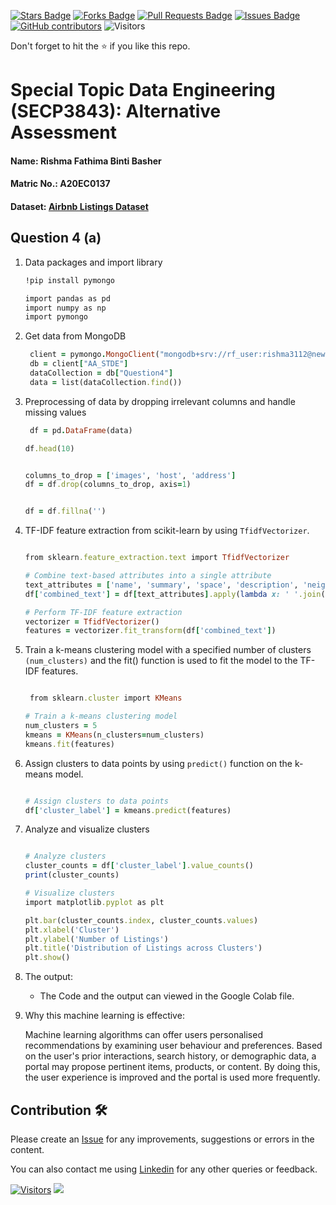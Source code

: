 <a href="https://github.com/drshahizan/SECP3843/stargazers"><img src="https://img.shields.io/github/stars/drshahizan/SECP3843" alt="Stars Badge"/></a>
<a href="https://github.com/drshahizan/SECP3843/network/members"><img src="https://img.shields.io/github/forks/drshahizan/SECP3843" alt="Forks Badge"/></a>
<a href="https://github.com/drshahizan/SECP3843/pulls"><img src="https://img.shields.io/github/issues-pr/drshahizan/SECP3843" alt="Pull Requests Badge"/></a>
<a href="https://github.com/drshahizan/SECP3843/issues"><img src="https://img.shields.io/github/issues/drshahizan/SECP3843" alt="Issues Badge"/></a>
<a href="https://github.com/drshahizan/SECP3843/graphs/contributors"><img alt="GitHub contributors" src="https://img.shields.io/github/contributors/drshahizan/SECP3843?color=2b9348"></a>
![Visitors](https://api.visitorbadge.io/api/visitors?path=https%3A%2F%2Fgithub.com%2Fdrshahizan%2FSECP3843&labelColor=%23d9e3f0&countColor=%23697689&style=flat)


Don't forget to hit the :star: if you like this repo.

# Special Topic Data Engineering (SECP3843): Alternative Assessment

#### Name: Rishma Fathima Binti Basher
#### Matric No.: A20EC0137
#### Dataset: [Airbnb Listings Dataset](https://github.com/drshahizan/dataset/tree/c8e9f4a7cbdb0c1b78ca2c73915ff56ceeb50e70/mongodb/05-airbnb)

## Question 4 (a)
  1. Data packages and import library
      ```ruby
      !pip install pymongo

      import pandas as pd
      import numpy as np
      import pymongo
      ```
     
  3. Get data from MongoDB
     ```ruby
      client = pymongo.MongoClient("mongodb+srv://rf_user:rishma3112@newcluster.vekvrpq.mongodb.net/test")
      db = client["AA_STDE"]
      dataCollection = db["Question4"]
      data = list(dataCollection.find())
      ```

     
  5. Preprocessing of data by dropping irrelevant columns and handle missing values
     ```ruby
      df = pd.DataFrame(data)

      ```
     ```ruby
     df.head(10)

      ```
     ```ruby

     columns_to_drop = ['images', 'host', 'address']
     df = df.drop(columns_to_drop, axis=1)

      ```
     ```ruby

     df = df.fillna('') 
      ```

  7. TF-IDF feature extraction from scikit-learn by using ``TfidfVectorizer``.
      ```ruby

      from sklearn.feature_extraction.text import TfidfVectorizer

      # Combine text-based attributes into a single attribute
      text_attributes = ['name', 'summary', 'space', 'description', 'neighborhood_overview', 'notes', 'transit', 'access']
      df['combined_text'] = df[text_attributes].apply(lambda x: ' '.join(x), axis=1)
      
      # Perform TF-IDF feature extraction
      vectorizer = TfidfVectorizer()
      features = vectorizer.fit_transform(df['combined_text'])
      ```
  9. Train a k-means clustering model with a specified number of clusters ``(num_clusters)`` and the fit() function is used to fit the model to the TF-IDF features.
      ```ruby

       from sklearn.cluster import KMeans
      
      # Train a k-means clustering model
      num_clusters = 5
      kmeans = KMeans(n_clusters=num_clusters)
      kmeans.fit(features)
      ```
  11. Assign clusters to data points by using ``predict()`` function on the k-means model.
      ```ruby

      # Assign clusters to data points
      df['cluster_label'] = kmeans.predict(features)
      ```
  13. Analyze and visualize clusters
       ```ruby

      # Analyze clusters
      cluster_counts = df['cluster_label'].value_counts()
      print(cluster_counts)
      
      # Visualize clusters
      import matplotlib.pyplot as plt
      
      plt.bar(cluster_counts.index, cluster_counts.values)
      plt.xlabel('Cluster')
      plt.ylabel('Number of Listings')
      plt.title('Distribution of Listings across Clusters')
      plt.show()
      ```
  15. The output:
      - The Code and the output can viewed in the Google Colab file.
        
    
  16. Why this machine learning is effective:
      
      Machine learning algorithms can offer users personalised recommendations by examining user behaviour and preferences. Based on the user's prior interactions,          search history, or demographic data, a portal may propose pertinent items, products, or content. By doing this, the user experience is improved and the portal         is used more frequently.
             
  







## Contribution 🛠️
Please create an [Issue](https://github.com/drshahizan/special-topic-data-engineering/issues) for any improvements, suggestions or errors in the content.

You can also contact me using [Linkedin](https://www.linkedin.com/in/drshahizan/) for any other queries or feedback.

[![Visitors](https://api.visitorbadge.io/api/visitors?path=https%3A%2F%2Fgithub.com%2Fdrshahizan&labelColor=%23697689&countColor=%23555555&style=plastic)](https://visitorbadge.io/status?path=https%3A%2F%2Fgithub.com%2Fdrshahizan)
![](https://hit.yhype.me/github/profile?user_id=81284918)


